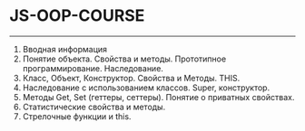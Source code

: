 # JS-OOP-COURSE
---
1. Вводная информация
2. Понятие объекта. Свойства и методы. Прототипное программирование. Наследование.
3. Класс, Объект, Конструктор. Свойства и Методы. THIS.
4. Наследование с использованием классов. Super, конструктор.
5. Методы Get, Set (геттеры, сеттеры). Понятие о приватных свойствах.
6. Статистические свойства и методы.
7. Стрелочные функции и this.
